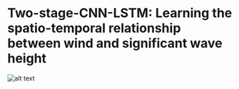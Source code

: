 # Two-stage-CNN-LSTM: Learning the spatio-temporal relationship between wind and significant wave height 

![alt text](https://github.com/[SaidObakrim]/[Two-stage-CNN-LSTM]/blob/[main]/cnn_architicture.png)
